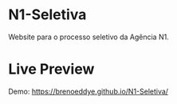 # N1-Seletiva
Website para o processo seletivo da Agência N1.

# Live Preview
Demo: https://brenoeddye.github.io/N1-Seletiva/
